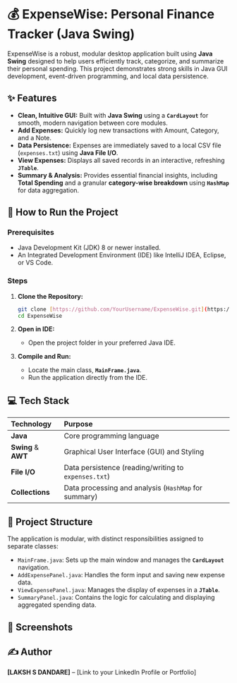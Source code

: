 # 💰 ExpenseWise: Personal Finance Tracker (Java Swing)

ExpenseWise is a robust, modular desktop application built using **Java Swing** designed to help users efficiently track, categorize, and summarize their personal spending. This project demonstrates strong skills in Java GUI development, event-driven programming, and local data persistence.

## ✨ Features

* **Clean, Intuitive GUI:** Built with **Java Swing** using a **`CardLayout`** for smooth, modern navigation between core modules.
* **Add Expenses:** Quickly log new transactions with Amount, Category, and a Note.
* **Data Persistence:** Expenses are immediately saved to a local CSV file (`expenses.txt`) using **Java File I/O**.
* **View Expenses:** Displays all saved records in an interactive, refreshing **`JTable`**.
* **Summary & Analysis:** Provides essential financial insights, including **Total Spending** and a granular **category-wise breakdown** using **`HashMap`** for data aggregation.

## 🚀 How to Run the Project

### Prerequisites
* Java Development Kit (JDK) 8 or newer installed.
* An Integrated Development Environment (IDE) like IntelliJ IDEA, Eclipse, or VS Code.

### Steps

1.  **Clone the Repository:**
    ```bash
    git clone [https://github.com/YourUsername/ExpenseWise.git](https://github.com/laksh0777/ExpenseWise.git)
    cd ExpenseWise
    ```

2.  **Open in IDE:**
    * Open the project folder in your preferred Java IDE.

3.  **Compile and Run:**
    * Locate the main class, **`MainFrame.java`**.
    * Run the application directly from the IDE.

## 💻 Tech Stack

| Technology | Purpose |
| :--- | :--- |
| **Java** | Core programming language |
| **Swing** & **AWT** | Graphical User Interface (GUI) and Styling |
| **File I/O** | Data persistence (reading/writing to `expenses.txt`) |
| **Collections** | Data processing and analysis (`HashMap` for summary) |

## 📁 Project Structure

The application is modular, with distinct responsibilities assigned to separate classes:

* `MainFrame.java`: Sets up the main window and manages the **`CardLayout`** navigation.
* `AddExpensePanel.java`: Handles the form input and saving new expense data.
* `ViewExpensePanel.java`: Manages the display of expenses in a **`JTable`**.
* `SummaryPanel.java`: Contains the logic for calculating and displaying aggregated spending data.

## 📸 Screenshots

## ✍️ Author

**[LAKSH S DANDARE]** – [Link to your LinkedIn Profile or Portfolio]
